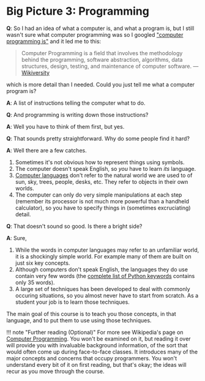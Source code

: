 # Big Picture 3: Programming

**Q**: So I had an idea of what a computer is, and what a program is, but I still wasn't sure what computer programming was so I googled ["computer programming is"](http://www.google.ca/search?q=%22computer+programming+is%22) and it led me to this:

> Computer Programming is a field that involves the methodology behind the programming, software abstraction, algorithms, data structures, design, testing, and maintenance of computer software. — [Wikiversity](http://en.wikiversity.org/wiki/Topic:Computer_Programming)

which is more detail than I needed. Could you just tell me what a
computer program is?

**A**: A list of instructions telling the computer what to do.

**Q**: And programming is writing down those instructions?

**A**: Well you have to think of them first, but yes.

**Q**: That sounds pretty straightforward. Why do some people find it
hard?

**A**: Well there are a few catches.

1.  Sometimes it's not obvious how to represent things using symbols.
2.  The computer doesn't speak English, so _you_ have to learn _its_ language.
3.  [Computer languages](http://en.wikipedia.org/wiki/List_of_programming_languages) don't refer to the natural world we are used to of sun, sky, trees, people, desks, etc. They refer to objects in their own worlds.
4.  The computer can only do very simple manipulations at each step (remember its processor is not much more powerful than a handheld calculator), so you have to specify things in (sometimes excruciating) detail.

**Q**: That doesn't sound so good. Is there a bright side?

**A**: Sure,

1.  While the words in computer languages may refer to an unfamiliar world, it is a shockingly simple world. For example many of them are built on just six key concepts.
2.  Although computers don't speak English, the languages they do use contain very few words (the [complete list of Python keywords](https://docs.python.org/3/reference/lexical_analysis.html#keywords) contains only 35 words).
3.  A large set of techniques has been developed to deal with commonly occuring situations, so you almost never have to start from scratch. As a student your job is to learn those techniques.

The main goal of this course is to teach you those concepts, in that language, and to put them to use using those techniques.

!!! note "Further reading (Optional)"
For more see Wikipedia's page on [Computer Programming](https://en.wikipedia.org/wiki/Computer_programming). You won't be examined on it, but reading it over will provide you with invaluable background information, of the sort that would often come up during face-to-face classes. It introduces many of the major concepts and concerns that occupy programmers. You won't understand every bit of it on first reading, but that's okay; the ideas will recur as you move through the course.
